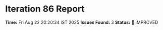 # Iteration 86 Report
**Time:** Fri Aug 22 20:20:34 IST 2025
**Issues Found:** 3
**Status:** 🔧 IMPROVED
